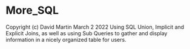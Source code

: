 # More_SQL
Copyright (c) David Martin March 2 2022
Using SQL Union, Implicit and Explicit Joins, as well as using Sub Queries to gather and display  information in a nicely organized table for users.
